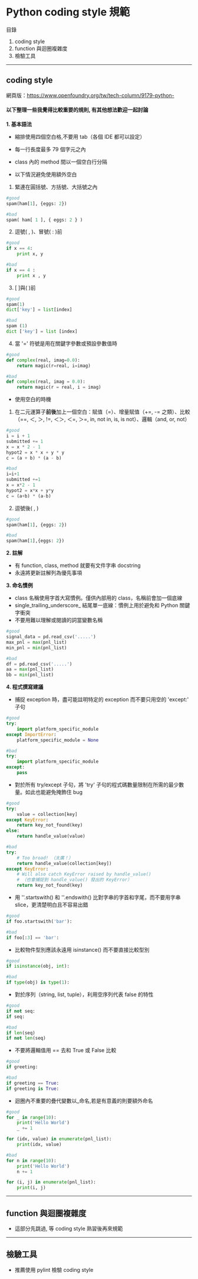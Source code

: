 # Python coding style 規範
目錄
 1. coding style
 2. function 與迴圈複雜度
 3. 檢驗工具
___
## coding style
網頁版：https://www.openfoundry.org/tw/tech-column/9179-python-

#### 以下整理一些我覺得比較重要的規則, 有其他想法歡迎一起討論

**1. 基本語法**
- 縮排使用四個空白格,不要用 tab（各個 IDE 都可以設定）
- 每一行長度最多 79 個字元之內
- class 內的 method 間以一個空白行分隔  

- 以下情況避免使用額外空白<br />  
1. 緊連在圓括號、方括號、大括號之內
```python
#good
spam(ham[1], {eggs: 2})
```
```python
#bad
spam( ham[ 1 ], { eggs: 2 } )
```
2. 逗號( , )、冒號( : )前<br /> 
```python
#good
if x == 4: 
    print x, y
```
```python
#bad
if x == 4 :
    print x , y
```
3. [ ]與( )前<br />  
```python
#good
spam(1)
dict['key'] = list[index]
```
```python
#bad
spam (1)
dict ['key'] = list [index]
```
4. 當 '=' 符號是用在關鍵字參數或預設參數值時<br />
```python
#good
def complex(real, imag=0.0):
    return magic(r=real, i=imag)
```
```python
#bad
def complex(real, imag = 0.0):
    return magic(r = real, i = imag)
```

- 使用空白的時機
1. 在二元運算子**前後**加上一個空白：賦值（=）、增量賦值（+=, -= 之類）、比較（==, ＜, ＞, !=, ＜＞, ＜=, ＞=, in, not in, is, is not）、邏輯（and, or, not）
```python
#good
i = i + 1
submitted += 1
x = x * 2 - 1
hypot2 = x * x + y * y
c = (a + b) * (a - b)
```
```python
#bad
i=i+1
submitted +=1
x = x*2 - 1
hypot2 = x*x + y*y
c = (a+b) * (a-b)
```
2. 逗號後( , )
```python
#good
spam(ham[1], {eggs: 2})
```
```python
#bad
spam(ham[1],{eggs: 2})
```

**2. 註解**
- 有 function, class, method 就要有文件字串 docstring
- 永遠將更新註解列為優先事項

**3. 命名慣例**
- class 名稱使用字首大寫慣例。僅供內部用的 class，名稱前會加一個底線
- single_trailing_underscore_ 結尾單一底線：慣例上用於避免和 Python 關鍵字衝突
- 不要用難以理解或閱讀的詞當變數名稱
```python
#good
signal_data = pd.read_csv('.....')
max_pnl = max(pnl_list)
min_pnl = min(pnl_list)
```
```python
#bad
df = pd.read_csv('.....')
aa = max(pnl_list)
bb = min(pnl_list)
```

**4. 程式撰寫建議**
- 捕捉 exception 時，盡可能註明特定的 exception 而不要只用空的 'except:' 子句
```python
#good
try:
    import platform_specific_module
except ImportError:
    platform_specific_module = None
```
```python
#bad
try:
    import platform_specific_module
except:
    pass
```
- 對於所有 try/except 子句，將 'try' 子句的程式碼數量限制在所需的最少數量。如此也能避免掩飾住 bug
```python
#good
try:
    value = collection[key]
except KeyError:
    return key_not_found(key)
else:
    return handle_value(value)
```
```python
#bad
try:
    # Too broad! （太廣！）
    return handle_value(collection[key])
except KeyError:
    # Will also catch KeyError raised by handle_value()
    # （也會捕捉到 handle_value() 發出的 KeyError）
    return key_not_found(key)
```
- 用 ''.startswith() 和 ''.endswith() 比對字串的字首和字尾，而不要用字串 slice，更清楚明白且不容易出錯
```python
#good
if foo.startswith('bar'):
```
```python
#bad
if foo[:3] == 'bar':
```
- 比較物件型別應該永遠用 isinstance() 而不要直接比較型別
```python
#good
if isinstance(obj, int):
```
```python
#bad
if type(obj) is type(1):
```
- 對於序列（string, list, tuple），利用空序列代表 false 的特性
```python
#good
if not seq:
if seq:
```
```python
#bad
if len(seq)
if not len(seq)
```
- 不要將邏輯值用 == 去和 True 或 False 比較
```python
#good
if greeting:
```
```python
#bad
if greeting == True:
if greeting is True:
```
- 迴圈內不重要的疊代變數以_命名,若是有意義的則要額外命名
```python
#good
for _ in range(10):
    print('Hello World')
    _ += 1

for (idx, value) in enumerate(pnl_list):
    print(idx, value)
```
```python
#bad
for n in range(10):
    print('Hello World')
    n += 1

for (i, j) in enumerate(pnl_list):
    print(i, j)
```

___
## function 與迴圈複雜度
- 這部分先跳過, 等 coding style 熟習後再來規範

___
## 檢驗工具
- 推薦使用 pylint 檢驗 coding style
